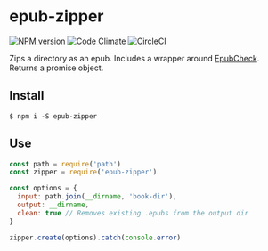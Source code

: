
# epub-zipper

[![NPM version](https://badge.fury.io/js/epub-zipper.svg)](https://badge.fury.io/js/epub-zipper)
[![Code Climate](https://codeclimate.com/github/msimmer/epub-zipper/badges/gpa.svg)](https://codeclimate.com/github/msimmer/epub-zipper)
[![CircleCI](https://circleci.com/gh/msimmer/epub-zipper.svg?style=svg)](https://circleci.com/gh/msimmer/epub-zipper)

Zips a directory as an epub.  Includes a wrapper around [EpubCheck](https://github.com/IDPF/epubcheck/).  Returns a promise object.

## Install

```
$ npm i -S epub-zipper
```

## Use

```js
const path = require('path')
const zipper = require('epub-zipper')

const options = {
  input: path.join(__dirname, 'book-dir'),
  output: __dirname,
  clean: true // Removes existing .epubs from the output dir
}

zipper.create(options).catch(console.error)
```
